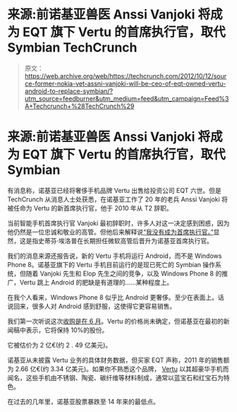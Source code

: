 # 来源:前诺基亚兽医 Anssi Vanjoki 将成为 EQT 旗下 Vertu 的首席执行官，取代 Symbian TechCrunch

> 原文：<https://web.archive.org/web/https://techcrunch.com/2012/10/12/source-former-nokia-vet-assni-vanjoki-will-be-ceo-of-eqt-owned-vertu-android-to-replace-symbian/?utm_source=feedburner&utm_medium=feed&utm_campaign=Feed%3A+Techcrunch+%28TechCrunch%29>

# 来源:前诺基亚兽医 Anssi Vanjoki 将成为 EQT 旗下 Vertu 的首席执行官，取代 Symbian

有消息称，诺基亚已经将奢侈手机品牌 Vertu 出售给投资公司 EQT 六世。但是 TechCrunch 从消息人士处获悉，在诺基亚工作了 20 年的老兵 Anssi Vanjoki 将被任命为 Vertu 的新首席执行官，他于 2010 年从 T2 辞职。

当前智能手机首席执行官 Vanjoki 最初辞职时，许多人对这一决定感到困惑，因为他仍然是一位忠诚和敬业的高管。但他后来解释说[“我没有成为首席执行官。”](https://web.archive.org/web/20221208220641/http://blogs.wsj.com/digits/2010/09/22/an-exiting-nokia-executive-on-what-went-wrong/?mod=rss_WSJBlog&mod=)显然，这是指史蒂芬·埃洛普在长期担任微软高管后晋升为诺基亚首席执行官。

我们的消息来源还报告说，新的 Vertu 手机将运行 Android，而不是 Windows Phone 8。诺基亚旗下的 Vertu 手机目前运行的是现已死亡的 Symbian 操作系统，但随着 Vanjoki 先生和 Elop 先生之间的竞争，以及 Windows Phone 8 的推广，Vertu 跳上 Android 的肥缺是有道理的……某种程度上。

在我个人看来，Windows Phone 8 似乎比 Android 更奢侈。至少在表面上。话说回来，很多人对 Android 感到舒服，这使得它更容易销售。

我们第一次听说这次[收购是在 6 月](https://web.archive.org/web/20221208220641/https://beta.techcrunch.com/2012/06/13/nokia-may-sell-luxury-phone-brand-vertu-for-200-million/)。Vertu 的价格尚未确定，但诺基亚在最初的新闻稿中表示，它将保持 10%的股份。

它被估价为 2 亿€(约 2 . 49 亿美元)。

诺基亚从未披露 Vertu 业务的具体财务数据，但买家 EQT 声称，2011 年的销售额为 2.66 亿€(约 3.34 亿美元)。如果你不熟悉这个品牌， [Vertu](https://web.archive.org/web/20221208220641/http://www.vertu.com/en/default.aspx) 以其超豪华手机而闻名，这些手机由不锈钢、陶瓷、碳纤维等材料制成，通常以蓝宝石和红宝石为特色。

在过去的几年里，诺基亚股票暴跌至 14 年来的最低点。